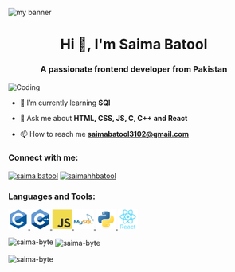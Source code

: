 <p align=”center”>

<img width="1000" height="200" src="https://encrypted-tbn0.gstatic.com/images?q=tbn:ANd9GcQf6iklYqlw8WeJ5X7Cs6DWIwrNEXOFH8p46NFC31qiQBf-zdwXoeuSvXAs0z_Mtkzmp7c&usqp=CAU" alt="my banner">

</p>
<h1 align="center">Hi 👋, I'm Saima Batool</h1>
<h3 align="center">A passionate frontend developer from Pakistan</h3>

<img align="center" alt="Coding" width="600" src="https://i.pinimg.com/originals/f0/f0/d9/f0f0d932d6e39c7af5aa305cbd8da735.gif">

- 🌱 I’m currently learning **SQl**

- 💬 Ask me about **HTML, CSS, JS, C, C++ and React**

- 📫 How to reach me **saimabatool3102@gmail.com**

<h3 align="left">Connect with me:</h3>
<p align="left">
<a href="https://linkedin.com/in/saima batool" target="blank"><img align="center" src="https://raw.githubusercontent.com/rahuldkjain/github-profile-readme-generator/master/src/images/icons/Social/linked-in-alt.svg" alt="saima batool" height="30" width="40" /></a>
<a href="https://instagram.com/saimahhbatool" target="blank"><img align="center" src="https://raw.githubusercontent.com/rahuldkjain/github-profile-readme-generator/master/src/images/icons/Social/instagram.svg" alt="saimahhbatool" height="30" width="40" /></a>
</p>

<h3 align="left">Languages and Tools:</h3>
<p align="left"> <a href="https://www.cprogramming.com/" target="_blank" rel="noreferrer"> <img src="https://raw.githubusercontent.com/devicons/devicon/master/icons/c/c-original.svg" alt="c" width="40" height="40"/> </a> <a href="https://www.w3schools.com/cpp/" target="_blank" rel="noreferrer"> <img src="https://raw.githubusercontent.com/devicons/devicon/master/icons/cplusplus/cplusplus-original.svg" alt="cplusplus" width="40" height="40"/> </a> <a href="https://developer.mozilla.org/en-US/docs/Web/JavaScript" target="_blank" rel="noreferrer"> <img src="https://raw.githubusercontent.com/devicons/devicon/master/icons/javascript/javascript-original.svg" alt="javascript" width="40" height="40"/> </a> <a href="https://www.mysql.com/" target="_blank" rel="noreferrer"> <img src="https://raw.githubusercontent.com/devicons/devicon/master/icons/mysql/mysql-original-wordmark.svg" alt="mysql" width="40" height="40"/> </a> <a href="https://www.python.org" target="_blank" rel="noreferrer"> <img src="https://raw.githubusercontent.com/devicons/devicon/master/icons/python/python-original.svg" alt="python" width="40" height="40"/> </a> <a href="https://reactjs.org/" target="_blank" rel="noreferrer"> <img src="https://raw.githubusercontent.com/devicons/devicon/master/icons/react/react-original-wordmark.svg" alt="react" width="40" height="40"/> </a> </p>

<p><img align="left" src="https://github-readme-stats.vercel.app/api/top-langs?username=saima-byte&show_icons=true&locale=en&layout=compact" alt="saima-byte" /></p>

<p>&nbsp;<img align="center" src="https://github-readme-stats.vercel.app/api?username=saima-byte&show_icons=true&locale=en" alt="saima-byte" /></p>

<p><img align="center" src="https://github-readme-streak-stats.herokuapp.com/?user=saima-byte&" alt="saima-byte" /></p>
